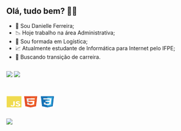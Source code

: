## Olá, tudo bem? 🖖🏽

- 🦋 Sou Danielle Ferreira;
- 📉 Hoje trabalho na área Administrativa;
- 🚚 Sou formada em Logística;
- 📈 Atualmente estudante de Informática para Internet pelo IFPE;
- 🚀 Buscando transição de carreira.
##

<div>
  <href= "https://https://github.com/DanielleFS">
  <img height="180em" src="https://github-readme-stats.vercel.app/api?username=daniellefs&show_icons=true&theme=panda"/>
  <img height="180em" src="https://github-readme-stats.vercel.app/api/top-langs/?username=daniellefs&layout=compact&langs_count=16&theme=panda"/>
</div>
    
##

<div style="display: inline_block"><br>
  <img align="center" alt="Js" height="30" width="40" src="https://raw.githubusercontent.com/devicons/devicon/master/icons/javascript/javascript-plain.svg">
  <img align="center" alt="HTML" height="30" width="40" src="https://raw.githubusercontent.com/devicons/devicon/master/icons/html5/html5-original.svg">
  <img align="center" alt="CSS" height="30" width="40" src="https://raw.githubusercontent.com/devicons/devicon/master/icons/css3/css3-original.svg">
</div>

##

<div> 
  <a href="https://www.linkedin.com/in/danielle-ferreirads/" target="_blank"><img src="https://img.shields.io/badge/-LinkedIn-%230077B5?style=for-the-badge&logo=linkedin&logoColor=white" target="_blank"></a> 
</div>

##
